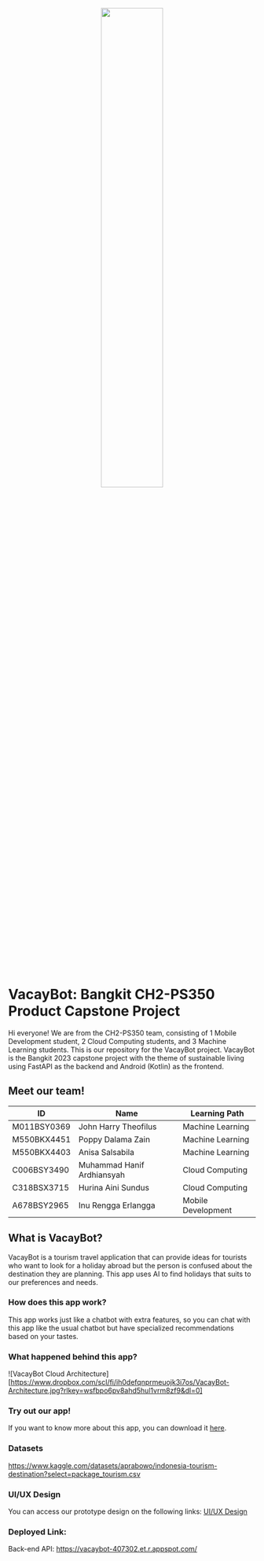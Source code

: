 <p align="center">
  <img src="![Logo_VacayBot](https://github.com/nipsie2/VacayBot/assets/111023358/ccac1c1b-be97-447d-901e-961de4332583)"  width="50%" height="50%">
</p>

# VacayBot: Bangkit CH2-PS350 Product Capstone Project
Hi everyone! We are from the CH2-PS350 team, consisting of 1 Mobile Development student, 2 Cloud Computing students, and 3 Machine Learning students. This is our repository for the VacayBot project. VacayBot is the Bangkit 2023 capstone project with the theme of sustainable living using FastAPI as the backend and Android (Kotlin) as the frontend.

## Meet our team!
| ID | Name | Learning Path  |
| ----------| --- | ---------- |
| M011BSY0369 | John Harry Theofilus | Machine Learning |
| M550BKX4451 | Poppy Dalama Zain | Machine Learning |
| M550BKX4403 | Anisa Salsabila | Machine Learning |
| C006BSY3490 | Muhammad Hanif Ardhiansyah | Cloud Computing |
| C318BSX3715 | Hurina Aini Sundus | Cloud Computing |
| A678BSY2965 | Inu Rengga Erlangga | Mobile Development |

## What is VacayBot?
VacayBot is a tourism travel application that can provide ideas for tourists who want to look for a holiday abroad but the person is confused about the destination they are planning. This app uses AI to find holidays that suits to our preferences and needs.

### How does this app work?
This app works just like a chatbot with extra features, so you can chat with this app like the usual chatbot but have specialized recommendations based on your tastes.

### What happened behind this app?
![VacayBot Cloud Architecture][https://www.dropbox.com/scl/fi/ih0defqnprmeuojk3i7os/VacayBot-Architecture.jpg?rlkey=wsfbpo6pv8ahd5hul1vrm8zf9&dl=0]



### Try out our app!
If you want to know more about this app, you can download it [here](https://drive.google.com/file/d/1QztQMq2tiA1t0xLeMIoE8yQoBW5S2njo/view?usp=sharing).

### Datasets
https://www.kaggle.com/datasets/aprabowo/indonesia-tourism-destination?select=package_tourism.csv

### UI/UX Design
You can access our prototype design on the following links: [UI/UX Design](https://www.figma.com/file/2JtqbgL9xITSBwom2SF4z9/Untitled?type=design&node-id=6%3A116&mode=design&t=Ct5yUa3pm2GRN97s-1)

### Deployed Link:
Back-end API: https://vacaybot-407302.et.r.appspot.com/
